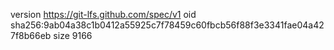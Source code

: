 version https://git-lfs.github.com/spec/v1
oid sha256:9ab04a38c1b0412a55925c7f78459c60fbcb56f88f3e3341fae04a427f8b66eb
size 9166
